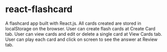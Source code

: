 # react-flashcard

A flashcard app built with React.js.
All cards created are stored in localStorage on the browser.
User can create flash cards at Create Card tab.
User can view cards and edit or delete a single card at View Cards tab.
User can play each card and click on screen to see the answer at Review tab.
